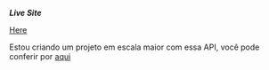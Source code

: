 ***Live Site***

[Here](https://movie-list-flax.vercel.app)

Estou criando um projeto em escala maior com essa API, você pode conferir por [aqui](https://github.com/mbarbosasan/movieListFinal)

